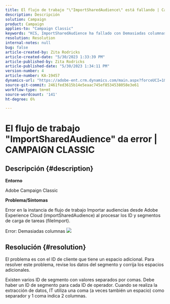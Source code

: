 ```yaml
---
title: El flujo de trabajo "\"ImportSharedAudience\" está fallando | Campaign Classic"
description: Descripción
solution: Campaign
product: Campaign
applies-to: "Campaign Classic"
keywords: "KCS, ImportSharedAudience ha fallado con Demasiadas columnas."
resolution: Resolution
internal-notes: null
bug: false
article-created-by: Zita Rodricks
article-created-date: "5/30/2023 1:33:39 PM"
article-published-by: Zita Rodricks
article-published-date: "5/30/2023 1:34:11 PM"
version-number: 4
article-number: KA-19457
dynamics-url: "https://adobe-ent.crm.dynamics.com/main.aspx?forceUCI=1&pagetype=entityrecord&etn=knowledgearticle&id=da89e594-eefe-ed11-8f6e-6045bd0063aa"
source-git-commit: 2461fed3615b14e5eaac745ef8534538058e3e61
workflow-type: tm+mt
source-wordcount: '141'
ht-degree: 6%

---
```


# El flujo de trabajo &quot;ImportSharedAudience&quot; da error | CAMPAIGN CLASSIC

## Descripción {#description}


<b>Entorno</b>

Adobe Campaign Classic

<b>Problema/Síntomas</b>

Error en la instancia de flujo de trabajo Importar audiencias desde Adobe Experience Cloud (importSharedAudience) al procesar los ID y segmentos de carga de tareas (fileImport).

Error: Demasiadas columnas
![](https://adobe.sharepoint.com/sites/D365EntAttachments/account/604485c9-a5ed-e811-a94a-000d3a34e4b0/incident/E-000185882/Fileimport%20Error.png)

## Resolución {#resolution}


El problema es con el ID de cliente que tiene un espacio adicional. Para resolver este problema, revise los datos del segmento y corrija los espacios adicionales.

Existen varios ID de segmento con valores separados por comas. Debe haber un ID de segmento para cada ID de operador. Cuando se realiza la extracción de datos, IT utiliza una coma (a veces también un espacio) como separador y 1 coma indica 2 columnas.

